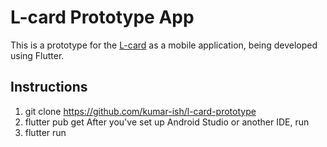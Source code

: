 # L-card Prototype App

This is a prototype for the [L-card](https://www.thelcard.com/) as a mobile application, being developed using Flutter. 

## Instructions
1. git clone https://github.com/kumar-ish/l-card-prototype
2. flutter pub get
After you've set up Android Studio or another IDE, run
3. flutter run